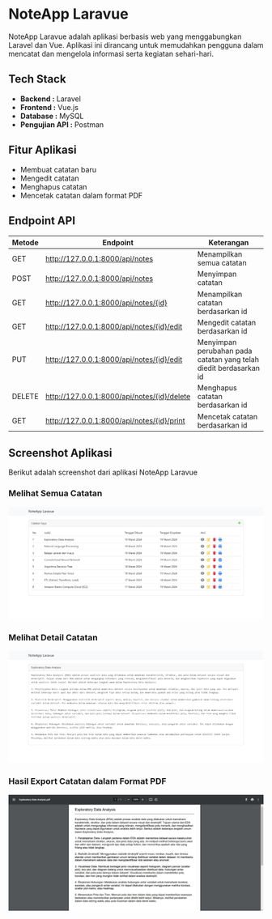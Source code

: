 # NoteApp Laravue
NoteApp Laravue adalah aplikasi berbasis web yang menggabungkan Laravel dan Vue. Aplikasi ini dirancang untuk memudahkan pengguna dalam mencatat dan mengelola informasi serta kegiatan sehari-hari.

## Tech Stack
- <b>Backend :</b> Laravel
- <b>Frontend :</b> Vue.js
- <b>Database :</b> MySQL
- <b>Pengujian API :</b> Postman
  
## Fitur Aplikasi
- Membuat catatan baru
- Mengedit catatan
- Menghapus catatan
- Mencetak catatan dalam format PDF

## Endpoint API

| Metode | Endpoint                                | Keterangan                                      |
|--------|----------------------------------------|------------------------------------------------|
| GET    | http://127.0.0.1:8000/api/notes        | Menampilkan semua catatan                      |
| POST   | http://127.0.0.1:8000/api/notes        | Menyimpan catatan                              |
| GET    | http://127.0.0.1:8000/api/notes/{id}   | Menampilkan catatan berdasarkan id             |
| GET    | http://127.0.0.1:8000/api/notes/{id}/edit | Mengedit catatan berdasarkan id              |
| PUT    | http://127.0.0.1:8000/api/notes/{id}/edit | Menyimpan perubahan pada catatan yang telah diedit berdasarkan id |
| DELETE | http://127.0.0.1:8000/api/notes/{id}/delete | Menghapus catatan berdasarkan id              |
| GET    | http://127.0.0.1:8000/api/notes/{id}/print | Mencetak catatan berdasarkan id               |

## Screenshot Aplikasi
Berikut adalah screenshot dari aplikasi NoteApp Laravue

### Melihat Semua Catatan
![Melihat semua catatan](https://github.com/ridhoabdi/noteapp-laravue/blob/main/dokumentasi/screenshot/NoteApp%20Laravue%20-%20View.jpg)

### Melihat Detail Catatan
![Melihat Detail Catatan](https://github.com/ridhoabdi/noteapp-laravue/blob/main/dokumentasi/screenshot/NoteApp%20Laravue%20-%20Detail.jpg)

### Hasil Export Catatan dalam Format PDF
![Hasil Export Catatan dalam Format PDF](https://github.com/ridhoabdi/noteapp-laravue/blob/main/dokumentasi/screenshot/NoteApp%20Laravue%20-%20Print.jpg)

